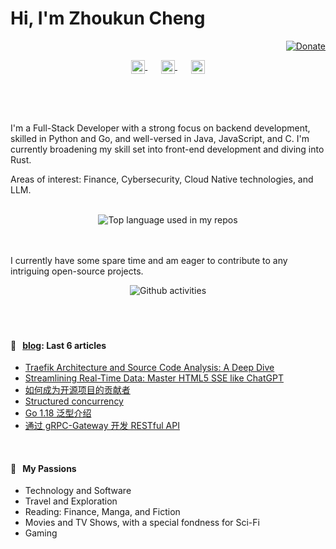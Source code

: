 # Hi, I'm Zhoukun Cheng

<div align="right">
  <a href="https://github.com/sponsors/zhoukuncheng">
    <img src="https://img.shields.io/badge/$-support-ff69b4.svg?style=flat" alt="Donate" />
  </a>
</div>
<br />
<br />
<p align="center" style="margin: -20px 0 30px">
   <a href="https://twitter.com/JackChan1660522" target="_blank" style='margin-right:10px'>
    <img align="center" src="https://cdn.jsdelivr.net/npm/simple-icons@3.0.1/icons/twitter.svg" alt="twitter" height="22px" width="22px" />
  </a>
  &nbsp;&nbsp;
  <a href="https://www.linkedin.com/in/zhoukuncheng/" target="_blank" style='margin-right:10px'>
    <img align="center" src="https://cdn.jsdelivr.net/npm/simple-icons@3.0.1/icons/linkedin.svg" alt="linkedin" height="22px" width="22px" />
  </a>
  &nbsp;&nbsp;
  <a href="mailto:zhoukun.dev@gmail.com" target="_blank">
    <img align="center" src="https://cdn.jsdelivr.net/npm/simple-icons@3.0.1/icons/protonmail.svg" alt="email" height="22px" width="22px" />
  </a>
</p>
<br />
<br />


I'm a Full-Stack Developer with a strong focus on backend development, skilled in Python and Go, and well-versed in Java, JavaScript, and C. I'm currently broadening my skill set into front-end development and diving into Rust.
<br />

Areas of interest: Finance, Cybersecurity, Cloud Native technologies, and LLM.

<br />

<div align="center">
  <img width="" src="https://github-readme-stats.vercel.app/api/top-langs/?username=zhoukuncheng&layout=compact&hide_title=1&card_width=360" alt="Top language used in my repos" />
  <br />
  <br />
</div>

<br />

I currently have some spare time and am eager to contribute to any intriguing open-source projects.

<div align="center">
  <img width="" src="https://github-readme-stats.vercel.app/api?username=zhoukuncheng&show_icons=true&hide_border=true&card_width=300" alt="Github activities" />
  <br />
  <br />
</div>




<br />
<br />

#### 📖 &nbsp;&nbsp;[blog](https://zhoukuncheng.github.io/): Last 6 articles
* [Traefik Architecture and Source Code Analysis: A Deep Dive](https://zhoukuncheng.github.io/posts/traefik-architecture-and-source-code-analysis/)
* [Streamlining Real-Time Data: Master HTML5 SSE like ChatGPT](https://zhoukuncheng.github.io/posts/html5-sse/)
* [如何成为开源项目的贡献者](https://zhoukuncheng.github.io/posts/opensource-contribution/)
* [Structured concurrency](https://zhoukuncheng.github.io/posts/structured-concurrency/)
* [Go 1.18 泛型介绍](https://zhoukuncheng.github.io/posts/go-generics/)
* [通过 gRPC-Gateway 开发 RESTful API](https://zhoukuncheng.github.io/posts/go-grpc-gateway/)

<br />

#### 🧡 &nbsp;&nbsp;My Passions

- Technology and Software
- Travel and Exploration
- Reading: Finance, Manga, and Fiction
- Movies and TV Shows, with a special fondness for Sci-Fi
- Gaming